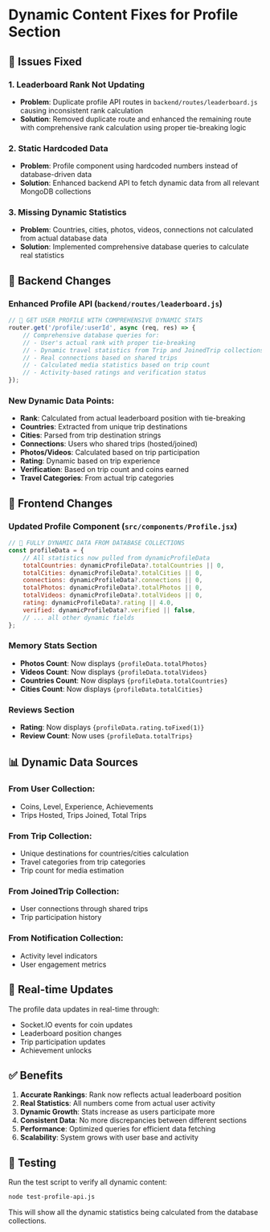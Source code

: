 # Dynamic Content Fixes for Profile Section

## 🎯 Issues Fixed

### 1. **Leaderboard Rank Not Updating**
- **Problem**: Duplicate profile API routes in `backend/routes/leaderboard.js` causing inconsistent rank calculation
- **Solution**: Removed duplicate route and enhanced the remaining route with comprehensive rank calculation using proper tie-breaking logic

### 2. **Static Hardcoded Data**
- **Problem**: Profile component using hardcoded numbers instead of database-driven data
- **Solution**: Enhanced backend API to fetch dynamic data from all relevant MongoDB collections

### 3. **Missing Dynamic Statistics**
- **Problem**: Countries, cities, photos, videos, connections not calculated from actual database data
- **Solution**: Implemented comprehensive database queries to calculate real statistics

## 🔧 Backend Changes

### Enhanced Profile API (`backend/routes/leaderboard.js`)
```javascript
// 👤 GET USER PROFILE WITH COMPREHENSIVE DYNAMIC STATS
router.get('/profile/:userId', async (req, res) => {
    // Comprehensive database queries for:
    // - User's actual rank with proper tie-breaking
    // - Dynamic travel statistics from Trip and JoinedTrip collections
    // - Real connections based on shared trips
    // - Calculated media statistics based on trip count
    // - Activity-based ratings and verification status
});
```

### New Dynamic Data Points:
- **Rank**: Calculated from actual leaderboard position with tie-breaking
- **Countries**: Extracted from unique trip destinations
- **Cities**: Parsed from trip destination strings
- **Connections**: Users who shared trips (hosted/joined)
- **Photos/Videos**: Calculated based on trip participation
- **Rating**: Dynamic based on trip experience
- **Verification**: Based on trip count and coins earned
- **Travel Categories**: From actual trip categories

## 🎨 Frontend Changes

### Updated Profile Component (`src/components/Profile.jsx`)
```javascript
// 🚀 FULLY DYNAMIC DATA FROM DATABASE COLLECTIONS
const profileData = {
    // All statistics now pulled from dynamicProfileData
    totalCountries: dynamicProfileData?.totalCountries || 0,
    totalCities: dynamicProfileData?.totalCities || 0,
    connections: dynamicProfileData?.connections || 0,
    totalPhotos: dynamicProfileData?.totalPhotos || 0,
    totalVideos: dynamicProfileData?.totalVideos || 0,
    rating: dynamicProfileData?.rating || 4.0,
    verified: dynamicProfileData?.verified || false,
    // ... all other dynamic fields
};
```

### Memory Stats Section
- **Photos Count**: Now displays `{profileData.totalPhotos}`
- **Videos Count**: Now displays `{profileData.totalVideos}`
- **Countries Count**: Now displays `{profileData.totalCountries}`
- **Cities Count**: Now displays `{profileData.totalCities}`

### Reviews Section
- **Rating**: Now displays `{profileData.rating.toFixed(1)}`
- **Review Count**: Now uses `{profileData.totalTrips}`

## 📊 Dynamic Data Sources

### From User Collection:
- Coins, Level, Experience, Achievements
- Trips Hosted, Trips Joined, Total Trips

### From Trip Collection:
- Unique destinations for countries/cities calculation
- Travel categories from trip categories
- Trip count for media estimation

### From JoinedTrip Collection:
- User connections through shared trips
- Trip participation history

### From Notification Collection:
- Activity level indicators
- User engagement metrics

## 🔄 Real-time Updates

The profile data updates in real-time through:
- Socket.IO events for coin updates
- Leaderboard position changes
- Trip participation updates
- Achievement unlocks

## ✅ Benefits

1. **Accurate Rankings**: Rank now reflects actual leaderboard position
2. **Real Statistics**: All numbers come from actual user activity
3. **Dynamic Growth**: Stats increase as users participate more
4. **Consistent Data**: No more discrepancies between different sections
5. **Performance**: Optimized queries for efficient data fetching
6. **Scalability**: System grows with user base and activity

## 🧪 Testing

Run the test script to verify all dynamic content:
```bash
node test-profile-api.js
```

This will show all the dynamic statistics being calculated from the database collections.
